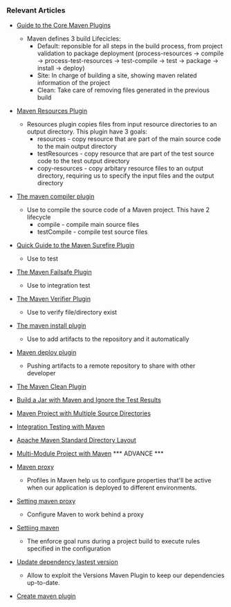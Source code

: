 ### Relevant Articles
- [Guide to the Core Maven Plugins](https://www.baeldung.com/core-maven-plugins)
    + Maven defines 3 build Lifecicles:
        * Default: reponsible for all steps in the build process, from project validation to package deployment
        (process-resources -> compile -> process-test-resources -> test-compile -> test -> package -> install -> deploy)
        * Site: In charge of building a site, showing maven related information of the project
        * Clean: Take care of removing files generated in the previous build

- [Maven Resources Plugin](https://www.baeldung.com/maven-resources-plugin)
    + Resources plugin copies files from input resource directories to an output directory. This plugin have 3 goals:
        * resources - copy resource that are part of the main source code to the main output directory
        * testResources - copy resource that are part of the test source code to the test output directory
        * copy-resources - copy arbitary resource files to an output directory, requiring us to specify the input files and the output directory

- [The maven compiler plugin](https://www.baeldung.com/maven-compiler-plugin)
    + Use to compile the source code of a Maven project. This have 2 lifecycle
        * compile - compile main source files
        * testCompile - compile test source files

- [Quick Guide to the Maven Surefire Plugin](https://www.baeldung.com/maven-surefire-plugin)
    + Use to test
- [The Maven Failsafe Plugin](https://www.baeldung.com/maven-failsafe-plugin)
    + Use to integration test
- [The Maven Verifier Plugin](https://www.baeldung.com/maven-verifier-plugin)
    + Use to verify file/directory exist
- [The maven install plugin](https://www.baeldung.com/maven-install-plugin)
    + Use to add artifacts to the repository and it automatically
- [Maven deploy plugin](https://www.baeldung.com/maven-deploy-plugin)
    + Pushing artifacts to a remote repository to share with other developer
- [The Maven Clean Plugin](https://www.baeldung.com/maven-clean-plugin)
- [Build a Jar with Maven and Ignore the Test Results](https://www.baeldung.com/maven-ignore-test-results)
- [Maven Project with Multiple Source Directories](https://www.baeldung.com/maven-project-multiple-src-directories)
- [Integration Testing with Maven](https://www.baeldung.com/maven-integration-test)
- [Apache Maven Standard Directory Layout](https://www.baeldung.com/maven-directory-structure)
- [Multi-Module Project with Maven](https://www.baeldung.com/maven-multi-module) 
*** ADVANCE ***
- [Maven proxy](https://maven.apache.org/guides/introduction/introduction-to-profiles.html)
    + Profiles in Maven help us to configure properties that'll be active when our application is deployed to different environments.
- [Setting maven proxy](https://www.baeldung.com/maven-behind-proxy)
    + Configure Maven to work behind a proxy
- [Settiing maven ](https://www.baeldung.com/maven-enforcer-plugin)
    + The enforce goal runs during a project build to execute rules specified in the configuration
- [Update dependency lastest version](https://www.baeldung.com/maven-dependency-latest-version)
    + Allow to exploit the Versions Maven Plugin to keep our dependencies up-to-date.
- [Create maven plugin](https://www.baeldung.com/maven-plugin)    
